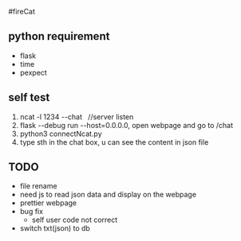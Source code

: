 #fireCat

## python requirement
* flask
* time 
* pexpect

## self test
1. ncat -l 1234 --chat &nbsp;  //server listen
2. flask --debug run --host=0.0.0.0, open webpage and go to /chat
3. python3 connectNcat.py
4. type sth in the chat box, u can see the content in json file 

## TODO 
* file rename 
* need js to read json data and display on the webpage
* prettier webpage
* bug fix
  * self user code not correct
* switch txt(json) to db
